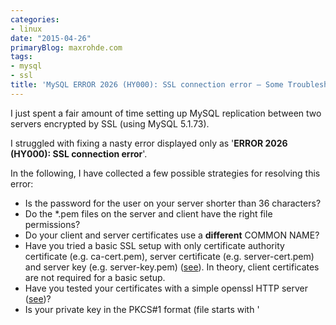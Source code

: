 ```yaml
---
categories:
- linux
date: "2015-04-26"
primaryBlog: maxrohde.com
tags:
- mysql
- ssl
title: 'MySQL ERROR 2026 (HY000): SSL connection error – Some Troubleshooting Ideas'
---
```


I just spent a fair amount of time setting up MySQL replication between two servers encrypted by SSL (using MySQL 5.1.73).

I struggled with fixing a nasty error displayed only as '**ERROR 2026 (HY000): SSL connection error**'.

In the following, I have collected a few possible strategies for resolving this error:

- Is the password for the user on your server shorter than 36 characters?
- Do the \*.pem files on the server and client have the right file permissions?
- Do your client and server certificates use a **different** COMMON NAME?
- Have you tried a basic SSL setup with only certificate authority certificate (e.g. ca-cert.pem), server certificate (e.g. server-cert.pem) and server key (e.g. server-key.pem) ([see](http://www.chriscalender.com/setting-up-ssl-for-mysql/)). In theory, client certificates are not required for a basic setup.
- Have you tested your certificates with a simple openssl HTTP server ([see](http://www.percona.com/blog/2012/11/08/debugging-mysql-ssl-problems/))?
- Is your private key in the PKCS#1 format (file starts with '